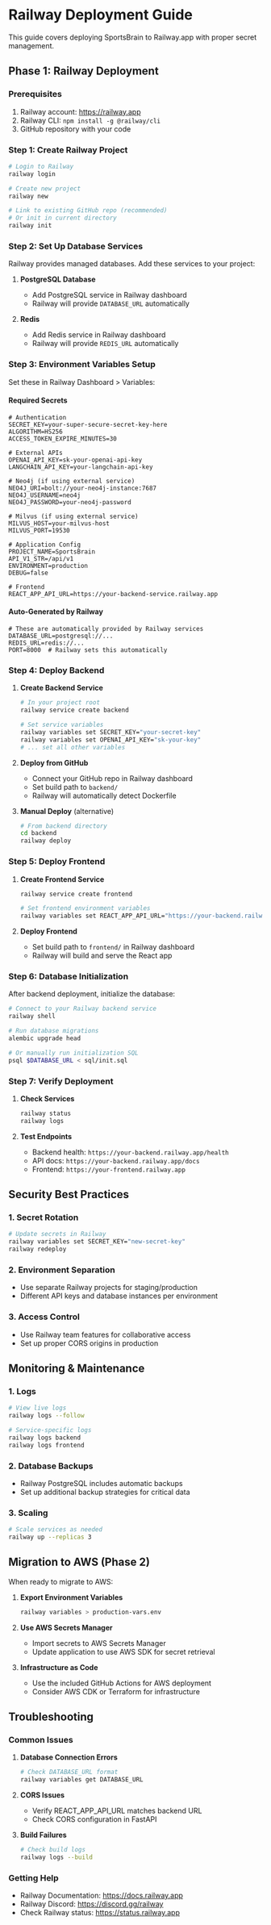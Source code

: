 # Railway Deployment Guide

This guide covers deploying SportsBrain to Railway.app with proper secret management.

## Phase 1: Railway Deployment

### Prerequisites
1. Railway account: https://railway.app
2. Railway CLI: `npm install -g @railway/cli`
3. GitHub repository with your code

### Step 1: Create Railway Project

```bash
# Login to Railway
railway login

# Create new project
railway new

# Link to existing GitHub repo (recommended)
# Or init in current directory
railway init
```

### Step 2: Set Up Database Services

Railway provides managed databases. Add these services to your project:

1. **PostgreSQL Database**
   - Add PostgreSQL service in Railway dashboard
   - Railway will provide `DATABASE_URL` automatically

2. **Redis**
   - Add Redis service in Railway dashboard  
   - Railway will provide `REDIS_URL` automatically

### Step 3: Environment Variables Setup

Set these in Railway Dashboard > Variables:

#### Required Secrets
```env
# Authentication
SECRET_KEY=your-super-secure-secret-key-here
ALGORITHM=HS256
ACCESS_TOKEN_EXPIRE_MINUTES=30

# External APIs
OPENAI_API_KEY=sk-your-openai-api-key
LANGCHAIN_API_KEY=your-langchain-api-key

# Neo4j (if using external service)
NEO4J_URI=bolt://your-neo4j-instance:7687
NEO4J_USERNAME=neo4j
NEO4J_PASSWORD=your-neo4j-password

# Milvus (if using external service)
MILVUS_HOST=your-milvus-host
MILVUS_PORT=19530

# Application Config
PROJECT_NAME=SportsBrain
API_V1_STR=/api/v1
ENVIRONMENT=production
DEBUG=false

# Frontend
REACT_APP_API_URL=https://your-backend-service.railway.app
```

#### Auto-Generated by Railway
```env
# These are automatically provided by Railway services
DATABASE_URL=postgresql://...
REDIS_URL=redis://...
PORT=8000  # Railway sets this automatically
```

### Step 4: Deploy Backend

1. **Create Backend Service**
   ```bash
   # In your project root
   railway service create backend
   
   # Set service variables
   railway variables set SECRET_KEY="your-secret-key"
   railway variables set OPENAI_API_KEY="sk-your-key"
   # ... set all other variables
   ```

2. **Deploy from GitHub**
   - Connect your GitHub repo in Railway dashboard
   - Set build path to `backend/`
   - Railway will automatically detect Dockerfile

3. **Manual Deploy** (alternative)
   ```bash
   # From backend directory
   cd backend
   railway deploy
   ```

### Step 5: Deploy Frontend

1. **Create Frontend Service**
   ```bash
   railway service create frontend
   
   # Set frontend environment variables
   railway variables set REACT_APP_API_URL="https://your-backend.railway.app"
   ```

2. **Deploy Frontend**
   - Set build path to `frontend/` in Railway dashboard
   - Railway will build and serve the React app

### Step 6: Database Initialization

After backend deployment, initialize the database:

```bash
# Connect to your Railway backend service
railway shell

# Run database migrations
alembic upgrade head

# Or manually run initialization SQL
psql $DATABASE_URL < sql/init.sql
```

### Step 7: Verify Deployment

1. **Check Services**
   ```bash
   railway status
   railway logs
   ```

2. **Test Endpoints**
   - Backend health: `https://your-backend.railway.app/health`
   - API docs: `https://your-backend.railway.app/docs`
   - Frontend: `https://your-frontend.railway.app`

## Security Best Practices

### 1. **Secret Rotation**
```bash
# Update secrets in Railway
railway variables set SECRET_KEY="new-secret-key"
railway redeploy
```

### 2. **Environment Separation**
- Use separate Railway projects for staging/production
- Different API keys and database instances per environment

### 3. **Access Control**
- Use Railway team features for collaborative access
- Set up proper CORS origins in production

## Monitoring & Maintenance

### 1. **Logs**
```bash
# View live logs
railway logs --follow

# Service-specific logs
railway logs backend
railway logs frontend
```

### 2. **Database Backups**
- Railway PostgreSQL includes automatic backups
- Set up additional backup strategies for critical data

### 3. **Scaling**
```bash
# Scale services as needed
railway up --replicas 3
```

## Migration to AWS (Phase 2)

When ready to migrate to AWS:

1. **Export Environment Variables**
   ```bash
   railway variables > production-vars.env
   ```

2. **Use AWS Secrets Manager**
   - Import secrets to AWS Secrets Manager
   - Update application to use AWS SDK for secret retrieval

3. **Infrastructure as Code**
   - Use the included GitHub Actions for AWS deployment
   - Consider AWS CDK or Terraform for infrastructure

## Troubleshooting

### Common Issues

1. **Database Connection Errors**
   ```bash
   # Check DATABASE_URL format
   railway variables get DATABASE_URL
   ```

2. **CORS Issues**
   - Verify REACT_APP_API_URL matches backend URL
   - Check CORS configuration in FastAPI

3. **Build Failures**
   ```bash
   # Check build logs
   railway logs --build
   ```

### Getting Help

- Railway Documentation: https://docs.railway.app
- Railway Discord: https://discord.gg/railway
- Check Railway status: https://status.railway.app